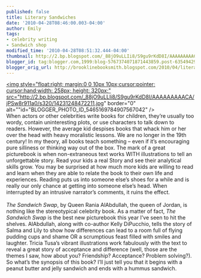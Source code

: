 ```yaml
---
published: false
title: Literary Sandwiches
date: '2010-04-28T08:46:00.003-04:00'
author: Emily
tags:
- celebrity writing
- Sandwich shop
modified_time: '2010-04-28T08:51:32.444-04:00'
thumbnail: http://2.bp.blogspot.com/_88jO9uLLIi8/S9gu9rKdD8I/AAAAAAAAACA/jPSw8r911a0/s72-c/14231248472211.jpg
blogger_id: tag:blogger.com,1999:blog-5767374071871443859.post-6354942998493669766
blogger_orig_url: http://brooklinebooksmith.blogspot.com/2010/04/literary-sandwiches.html
---
```


<a onblur="try {parent.deselectBloggerImageGracefully();} catch(e) {}" href="http://2.bp.blogspot.com/_88jO9uLLIi8/S9gu9rKdD8I/AAAAAAAAACA/jPSw8r911a0/s1600/14231248472211.jpg"><img style="float:right; margin:0 0 10px 10px;cursor:pointer; cursor:hand;width: 258px; height: 320px;" src="http://2.bp.blogspot.com/_88jO9uLLIi8/S9gu9rKdD8I/AAAAAAAAACA/jPSw8r911a0/s320/14231248472211.jpg" border="0" alt=""id="BLOGGER_PHOTO_ID_5465169784907567042" /></a><br />When actors or other celebrities write books for children, they’re usually too wordy, contain uninteresting plots, or use characters to talk down to readers.  However, the average kid despises books that whack him or her over the head with heavy moralistic lessons.  We are no longer in the 19th century!  In my theory, all books teach something – even if it’s encouraging pure silliness or thinking way out of the box.  The mark of a great picturebook is when non-extraneous text works WITH illustrations to tell an unforgettable story.  Read your kids a real Story and see their analytical skills grow.  You may be surprised at how much more kids are willing to read and learn when they are able to relate the book to their own life and experiences.  Reading puts us into someone else’s shoes for a while and is really our only chance at getting into someone else’s head.  When interrupted by an intrusive narrator’s comments, it ruins the effect.<br /><br /><span style="font-style:italic;">The Sandwich Swap</span>, by Queen Rania AlAbdullah, the queen of Jordan, is nothing like the stereotypical celebrity book.  As a matter of fact, <span style="font-style:italic;">The Sandwich Swap</span> is the best new picturebook this year I’ve seen to hit the shelves.  AlAbdullah, along with co-author Kelly DiPucchio, tells the story of Salma and Lily to show how differences can lead to a room full of flying pudding cups and shame OR a scrumptious feast filled with smiles and laughter.  Tricia Tusa’s vibrant illustrations work fabulously with the text to reveal a great story of acceptance and difference (well, those are the themes I saw, how about you?  Friendship?  Acceptance?  Problem solving?).  So what’s the synopsis of this book?  I’ll just tell you that it begins with a peanut butter and jelly sandwich and ends with a hummus sandwich.